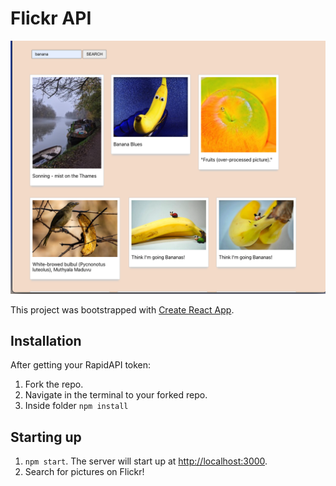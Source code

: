# Flickr API
![screenshot](https://github.com/JayRVigilla/flickr-API/raw/main/flickrAPIscreenshot.png "Flickr Public API")

This project was bootstrapped with [Create React App](https://github.com/facebook/create-react-app).

## Installation

After getting your RapidAPI token:
1. Fork the repo.
2. Navigate in the terminal to your forked repo.
3. Inside folder `npm install`

## Starting up
1.  `npm start`. The server will start up at [http://localhost:3000](http://localhost:3000).
2. Search for pictures on Flickr!